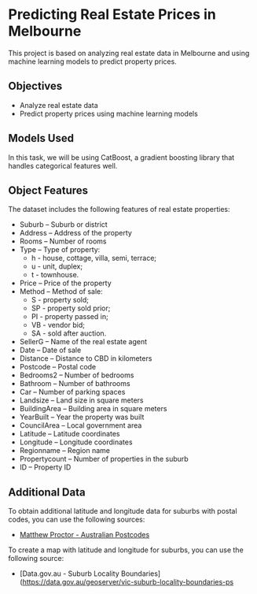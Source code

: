 # Predicting Real Estate Prices in Melbourne

This project is based on analyzing real estate data in Melbourne and using machine learning models to predict property prices.

## Objectives

- Analyze real estate data
- Predict property prices using machine learning models

## Models Used

In this task, we will be using CatBoost, a gradient boosting library that handles categorical features well.

## Object Features

The dataset includes the following features of real estate properties:

- Suburb – Suburb or district
- Address – Address of the property
- Rooms – Number of rooms
- Type – Type of property:
  - h - house, cottage, villa, semi, terrace;
  - u - unit, duplex;
  - t - townhouse.
- Price – Price of the property
- Method – Method of sale:
  - S - property sold;
  - SP - property sold prior;
  - PI - property passed in;
  - VB - vendor bid;
  - SA - sold after auction.
- SellerG – Name of the real estate agent
- Date – Date of sale
- Distance – Distance to CBD in kilometers
- Postcode – Postal code
- Bedrooms2 – Number of bedrooms
- Bathroom – Number of bathrooms
- Car – Number of parking spaces
- Landsize – Land size in square meters
- BuildingArea – Building area in square meters
- YearBuilt – Year the property was built
- CouncilArea – Local government area
- Latitude – Latitude coordinates
- Longitude – Longitude coordinates
- Regionname – Region name
- Propertycount – Number of properties in the suburb
- ID – Property ID

## Additional Data

To obtain additional latitude and longitude data for suburbs with postal codes, you can use the following sources:

- [Matthew Proctor - Australian Postcodes](https://www.matthewproctor.com/australian_postcodes)

To create a map with latitude and longitude for suburbs, you can use the following source:

- [Data.gov.au - Suburb Locality Boundaries](https://data.gov.au/geoserver/vic-suburb-locality-boundaries-ps
